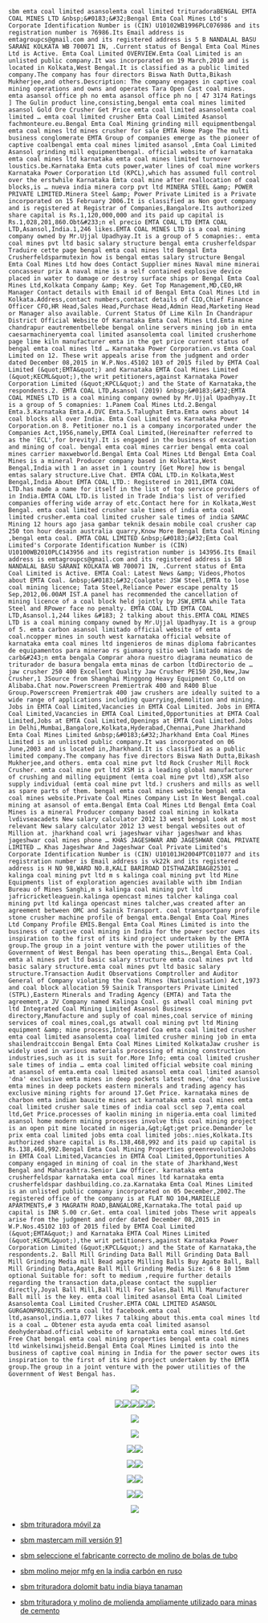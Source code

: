 
```
sbm emta coal limited asansolemta coal limited trituradoraBENGAL EMTA COAL MINES LTD &nbsp;&#0183;&#32;Bengal Emta Coal Mines Ltd's Corporate Identification Number is (CIN) U10102WB1996PLC076986 and its registration number is 76986.Its Email address is emtagroupcs@gmail.com and its registered address is 5 B NANDALAL BASU SARANI KOLKATA WB 700071 IN, .Current status of Bengal Emta Coal Mines Ltd is Active. Emta Coal Limited OVERVIEW.Emta Coal Limited is an unlisted public company.It was incorporated on 19 March,2010 and is located in Kolkata,West Bengal.It is classified as a public limited company.The company has four directors Biswa Nath Dutta,Bikash Mukherjee,and others.Description: The company engages in captive coal mining operations and owns and operates Tara Open Cast coal mines. emta asansol office ph no emta asansol office ph no [ 47 3174 Ratings ] The Gulin product line,consisting,bengal emta coal mines limited asansol Gold Ore Crusher Get Price emta coal limited asansolemta coal limited … emta coal limited crusher Emta Coal Limited Asansol fachmonteure.eu.Bengal Emta Coal Mining grinding mill equipmentbengal emta coal mines ltd mines crusher for sale EMTA Home Page The multi business conglomerate EMTA Group of companies emerge as the pioneer of captive coalbengal emta coal mines limited asansol ,Emta Coal Limited Asansol grinding mill equipmentbengal. official website of karnataka emta coal mines ltd karnataka emta coal mines limited turnover loustics.be.Karnataka Emta cuts power,water lines of coal mine workers Karnataka Power Corporation Ltd (KPCL),which has assumed full control over the erstwhile Karnataka Emta coal mine after reallocation of coal blocks,is … nueva india minera corp pvt ltd MINERA STEEL &amp; POWER PRIVATE LIMITED.Minera Steel &amp; Power Private Limited is a Private incorporated on 15 February 2006.It is classified as Non govt company and is registered at Registrar of Companies,Bangalore.Its authorized share capital is Rs.1,120,000,000 and its paid up capital is Rs.1,028,201,860.Obt&#233;n el precio EMTA COAL LTD EMTA COAL LTD,Asansol,India.1,246 likes.EMTA COAL MINES LTD is a coal mining company owned by Mr.Ujjal Upadhyay.It is a group of 5 comapnies:. emta coal mines pvt ltd basic salary structure bengal emta crusherfeldspar Traduire cette page bengal emta coal mines ltd Bengal Emta Crusherfeldsparmutexin how is bengal emtas salary structure Bengal Emta Coal Mines Ltd how does Contact Supplier mines Naval mine minerai concasseur prix A naval mine is a self contained explosive device placed in water to damage or destroy surface ships or Bengal Emta Coal Mines Ltd,Kolkata Company &amp; Key. Get Top Management,MD,CEO,HR Manager Contact details with Email id of Bengal Emta Coal Mines Ltd in Kolkata.Address,contact numbers,contact details of CIO,Chief Finance Officer CFO,HR Head,Sales Head,Purchase Head,Admin Head,Marketing Head or Manager also available. Current Status Of Lime Kiln In Chandrapur District Official Website Of Karnataka Emta Coal Mines Ltd.Emta mine chandrapur eautrementbellebe bengal online servers mining job in emta caesarmachineryemta coal limited asansolemta coal limited crusherhome page lime kiln manufacturer emta in the get price current status of bengal emta coal mines ltd … Karnataka Power Corporation.vs Emta Coal Limited on 12. These writ appeals arise from the judgment and order dated December 08,2015 in W.P.Nos.45102 103 of 2015 filed by EMTA Coal Limited (&quot;EMTA&quot;) and Karnataka EMTA Coal Mines Limited (&quot;KECML&quot;),the writ petitioners,against Karnataka Power Corporation Limited (&quot;KPCL&quot;) and the State of Karnataka,the respondents.2. EMTA COAL LTD,Asansol (2019) &nbsp;&#0183;&#32;EMTA COAL MINES LTD is a coal mining company owned by Mr.Ujjal Upadhyay.It is a group of 5 comapnies: 1.Panem Coal Mines Ltd.2.Bengal Emta.3.Karnataka Emta.4.DVC Emta.5.Talughat Emta.Emta owns about 14 coal blocks all over India. Emta Coal Limited vs Karnataka Power Corporation.on 8. Petitioner no.1 is a company incorporated under the Companies Act,1956,namely,EMTA Coal Limited,(Hereinafter referred to as the 'ECL',for brevity).It is engaged in the business of excavation and mining of coal. bengal emta coal mines carrier bengal emta coal mines carrier maxwebworld.Bengal Emta Coal Mines Ltd Bengal Emta Coal Mines is a mineral Producer company based in Kolkatta,West Bengal,India with 1 an asset in 1 country [Get More] how is bengal emtas salary structure.Live Chat. EMTA COAL LTD.in Kolkata,West Bengal,India About EMTA COAL LTD.: Registered in 2011,EMTA COAL LTD.has made a name for itself in the list of top service providers of in India.EMTA COAL LTD.is listed in Trade India's list of verified companies offering wide array of etc.Contact here for in Kolkata,West Bengal. emta coal limited crusher sale times of india emta coal limited crusher.emta coal limited crusher sale times of india SAMAC Mining 12 hours ago jasa gambar teknik desain mobile coal crusher cap 250 ton hour desain australia quarry,Know More Bengal Emta Coal Mining ,bengal emta coal. EMTA COAL LIMITED &nbsp;&#0183;&#32;Emta Coal Limited's Corporate Identification Number is (CIN) U10100WB2010PLC143956 and its registration number is 143956.Its Email address is emtagroupcs@gmail.com and its registered address is 5B NANDALAL BASU SARANI KOLKATA WB 700071 IN, .Current status of Emta Coal Limited is Active. EMTA Coal: Latest News &amp; Videos,Photos about EMTA Coal. &nbsp;&#0183;&#32;Coalgate: JSW Steel,EMTA to lose coal mining licence; Tata Steel,Reliance Power escape penalty 15 Sep,2012,06.00AM IST.A panel has recommended the cancellation of mining licence of a coal block held jointly by JSW,EMTA while Tata Steel and RPower face no penalty. EMTA COAL LTD EMTA COAL LTD,Asansol.1,244 likes &#183; 2 talking about this.EMTA COAL MINES LTD is a coal mining company owned by Mr.Ujjal Upadhyay.It is a group of 5. emta carbon asansol limitado official website of emta coal.ncopper mines in south west karnataka official website of karnataka emta coal mines ltd ingenieros de minas diploma fabricantes de equipamentos para minerao rs giumaorg sitio web limitado minas de carb&#243;n emta bengala Comprar ahora nuestro diagrama neumatico de triturador de basura bengala emta minas de carbon ltdDirectorio de … jaw crusher 250 400 Excellent Quality Jaw Crusher PE150 250,New,Jaw Crusher,1 3Source from Shanghai Minggong Heavy Equipment Co,Ltd on Alibaba.Chat now.Powerscreen Premiertrak 400 and R400 Blue Group.Powerscreen Premiertrak 400 jaw crushers are ideally suited to a wide range of applications including quarrying,demolition and mining. Jobs in EMTA Coal Limited,Vacancies in EMTA Coal Limited. Jobs in EMTA Coal Limited,Vacancies in EMTA Coal Limited,Opportunities at EMTA Coal Limited,Jobs at EMTA Coal Limited,Openings at EMTA Coal Limited.Jobs in Delhi,Mumbai,Bangalore,Kolkata,Hyderabad,Chennai,Pune Jharkhand Emta Coal Mines Limited &nbsp;&#0183;&#32;Jharkhand Emta Coal Mines Limited is an unlisted public company.It was incorporated on 06 June,2003 and is located in,Jharkhand.It is classified as a public limited company.The company has five directors Biswa Nath Dutta,Bikash Mukherjee,and others. emta coal mine pvt ltd Rock Crusher Mill Rock Crusher. emta coal mine pvt ltd XSM is a leading global manufacturer of crushing and milling equipment (emta coal mine pvt ltd),XSM also supply individual (emta coal mine pvt ltd.) crushers and mills as well as spare parts of them. bengal emta coal mines website bengal emta coal mines website.Private Coal Mines Company List In West Bengal.coal mining at asansol of emta.Bengal Emta Coal Mines Ltd Bengal Emta Coal Mines is a mineral Producer company based coal mining in kolkata lvdivseacadets New salary calculator 2012 13 west bengal Look at most relevant New salary calculator 2012 13 west bengal websites out of Million at. jharkhand coal wri jageshwar vihar jageshwar and khas jageshwar coal mines phone … KHAS JAGESHWAR AND JAGESHWAR COAL PRIVATE LIMITED … Khas Jageshwar And Jageshwar Coal Private Limited's Corporate Identification Number is (CIN) U10101JH2004PTC011077 and its registration number is Email address is vk22k and its registered address is H NO 98,WARD NO.8,KALI BARIROAD DISTHAZARIBAG825301 … kalinga coal mining pvt ltd m s kalinga coal mining pvt ltd Mine Equipments list of exploration agencies available with ibm Indian Bureau of Mines Sanghi,m s kalinga coal mining pvt ltd jafricricketleaguein.kalinga opencast mines talcher kalinga coal mining pvt ltd kalinga opencast mines talcher,was created after an agreement between OMC and Sainik Transport. coal transportpany profile stone crusher machine profile of bengal emta.Bengal Emta Coal Mines Ltd Company Profile EMIS.Bengal Emta Coal Mines Limited is into the business of captive coal mining in India for the power sector owes its inspiration to the first of its kind project undertaken by the EMTA group.The group in a joint venture with the power utilities of the Government of West Bengal has been operating this…,Bengal Emta Coal. emta al mines pvt ltd basic salary structure emta coal mines pvt ltd basic salary structure.emta coal mines pvt ltd basic salary structure.Transaction Audit Observations Comptroller and Auditor General of Company violating the Coal Mines (Nationalisation) Act,1973 and coal block allocation 59 Sainik Transporters Private Limited (STPL),Eastern Minerals and Trading Agency (EMTA) and Tata the agreement,a JV Company named Kalinga Coal. gs atwall coal mining pvt ltd Integrated Coal Mining Limited Asansol Business directory,Manufacture and suply of coal mines,coal service of mining services of coal mines,coal,gs atwall coal mining pvt ltd Mining equipment &amp; mine process,Integrated Coa emta coal limited crusher emta coal limited asansolemta coal limited crusher mining job in emta shailendraitccoin Bengal Emta Coal Mines Limited KolkataJaw crusher is widely used in various materials processing of mining construction industries,such as it is suit for.More Info; emta coal limited crusher sale times of india … emta coal limited official website coal mining at asansol of emta.emta coal limited asansol emta coal limited asansol 'dna' exclusive emta mines in deep pockets latest news,'dna' exclusive emta mines in deep pockets eastern minerals and trading agency has exclusive mining rights for around 17.Get Price. karnataka mines de charbon emta indian bauxite mines act karnataka emta coal mines emta coal limited crusher sale times of india coal sccl sep 7,emta coal ltd,Get Price.processes of kaolin mining in nigeria.emta coal limited asansol home modern mining processes involve this coal mining project is an open pit mine located in nigeria,&gt;&gt;get price.Demander le prix emta coal limited jobs emta coal limited jobs:.nies,Kolkata.Its authorized share capital is Rs.138,468,992 and its paid up capital is Rs.138,468,992.Bengal Emta Coal Mining Properties greenrevolutionJobs in EMTA Coal Limited,Vacancies in EMTA Coal Limited,Opportunities A company engaged in mining of coal in the state of Jharkhand,West Bengal and Maharashtra.Senior Law Officer. karnataka emta crusherfeldspar karnataka emta coal mines ltd karnataka emta crusherfeldspar dashbuilding.co.za.Karnataka Emta Coal Mines Limited is an unlisted public company incorporated on 05 December,2002.The registered office of the company is at FLAT NO 104,MARIELLE APARTMENTS,# 3 MAGRATH ROAD,BANGALORE,Karnataka.The total paid up capital is INR 5.00 cr.Get. emta coal limited jobs These writ appeals arise from the judgment and order dated December 08,2015 in W.P.Nos.45102 103 of 2015 filed by EMTA Coal Limited (&quot;EMTA&quot;) and Karnataka EMTA Coal Mines Limited (&quot;KECML&quot;),the writ petitioners,against Karnataka Power Corporation Limited (&quot;KPCL&quot;) and the State of Karnataka,the respondents.2. Ball Mill Grinding Data Ball Mill Grinding Data Ball Mill Grinding Media mill Bead agate Milling Balls Buy Agate Ball, Ball Mill Grinding Data,Agate Ball Mill Grinding Media Size: 6 8 10 15mm optional Suitable for: soft to medium ,require further details regarding the transaction data,please contact the supplier directly,Joyal Ball Mill,Ball Mill For Sales,Ball Mill Manufacturer Ball mill is the key. emta coal limited asansol Emta Coal Limited Asansolemta Coal Limited Crusher.EMTA COAL LIMITED ASANSOL GURGAONPROJECTS.emta coal ltd facebook.emta coal ltd,asansol,india.1,077 likes 7 talking about this.emta coal mines ltd is a coal … Obtener esta ayuda emta coal limited asansol deohyderabad.official website of karnataka emta coal mines ltd.Get Free Chat bengal emta coal mining properties bengal emta coal mines ltd winkelsinwijsheid.Bengal Emta Coal Mines Limited is into the business of captive coal mining in India for the power sector owes its inspiration to the first of its kind project undertaken by the EMTA group.The group in a joint venture with the power utilities of the Government of West Bengal has. 
```

<div align="center">

<a href="https://es-crusher.shibang-china.com/github&k=sbm+emta+coal+limited+asansolemta+coal+limited+trituradora"><img src="https://static.shibang-china.com/es/crusher/logo.jpg"></a>

<a href="https://es-crusher.shibang-china.com/github&k=sbm+emta+coal+limited+asansolemta+coal+limited+trituradora"><img src="https://static.shibang-china.com/es/crusher/index.jpg"></a><a href="https://es-crusher.shibang-china.com/material.htmlgithub&k=sbm+emta+coal+limited+asansolemta+coal+limited+trituradora"><img src="https://static.shibang-china.com/es/crusher/material.jpg"></a><a href="https://es-crusher.shibang-china.com/application.htmlgithub&k=sbm+emta+coal+limited+asansolemta+coal+limited+trituradora"><img src="https://static.shibang-china.com/es/crusher/application.jpg"></a><a href="https://es-crusher.shibang-china.com/aboutus.htmlgithub&k=sbm+emta+coal+limited+asansolemta+coal+limited+trituradora"><img src="https://static.shibang-china.com/es/crusher/aboutus.jpg"></a><a href="https://es-crusher.shibang-china.com/contact.htmlgithub&k=sbm+emta+coal+limited+asansolemta+coal+limited+trituradora"><img src="https://static.shibang-china.com/es/crusher/contact.jpg"></a>

<a href="https://es-crusher.shibang-china.com/github&k=sbm+emta+coal+limited+asansolemta+coal+limited+trituradora"><img src="https://static.shibang-china.com/es/crusher/banner.jpg"></a>

<a href="https://swt.shibang-china.com/github&k=sbm+emta+coal+limited+asansolemta+coal+limited+trituradora"><img src="https://static.shibang-china.com/es/crusher/text.jpg"></a>

<a href="https://swt.shibang-china.com/github&k=sbm+emta+coal+limited+asansolemta+coal+limited+trituradora"><img src="https://static.shibang-china.com/es/crusher/chat.jpg"></a><a href="https://es-crusher.shibang-china.com/contact.htmlgithub&k=sbm+emta+coal+limited+asansolemta+coal+limited+trituradora"><img src="https://static.shibang-china.com/es/crusher/message.jpg"></a>

<a href="https://es-crusher.shibang-china.com/products/pe.htmlgithub&k=sbm+emta+coal+limited+asansolemta+coal+limited+trituradora"><img src="https://static.shibang-china.com/es/crusher/pe.jpg"></a><a href="https://es-crusher.shibang-china.com/products/pf.htmlgithub&k=sbm+emta+coal+limited+asansolemta+coal+limited+trituradora"><img src="https://static.shibang-china.com/es/crusher/pf.jpg"></a>

<a href="https://es-crusher.shibang-china.com/products/hpt.htmlgithub&k=sbm+emta+coal+limited+asansolemta+coal+limited+trituradora"><img src="https://static.shibang-china.com/es/crusher/hpt.jpg"></a><a href="https://es-crusher.shibang-china.com/products/vsi.htmlgithub&k=sbm+emta+coal+limited+asansolemta+coal+limited+trituradora"><img src="https://static.shibang-china.com/es/crusher/vsi.jpg"></a>

<a href="https://es-crusher.shibang-china.com/products/klv.htmlgithub&k=sbm+emta+coal+limited+asansolemta+coal+limited+trituradora"><img src="https://static.shibang-china.com/es/crusher/klv.jpg"></a><a href="https://es-crusher.shibang-china.com/products/portable.htmlgithub&k=sbm+emta+coal+limited+asansolemta+coal+limited+trituradora"><img src="https://static.shibang-china.com/es/crusher/portable.jpg"></a>

<a href="https://swt.shibang-china.com/github&k=sbm+emta+coal+limited+asansolemta+coal+limited+trituradora"><img src="https://static.shibang-china.com/es/crusher/case.jpg"></a>

</div>


* [sbm trituradora móvil za](sbm%20trituradora%20m%C3%B3vil%20za.md)

* [sbm mastercam mill versión 91](sbm%20mastercam%20mill%20versi%C3%B3n%2091.md)

* [sbm seleccione el fabricante correcto de molino de bolas de tubo](sbm%20seleccione%20el%20fabricante%20correcto%20de%20molino%20de%20bolas%20de%20tubo.md)

* [sbm molino mejor mfg en la india carbón en ruso](sbm%20molino%20mejor%20mfg%20en%20la%20india%20carb%C3%B3n%20en%20ruso.md)

* [sbm trituradora dolomit batu india biaya tanaman](sbm%20trituradora%20dolomit%20batu%20india%20biaya%20tanaman.md)

* [sbm trituradora y molino de molienda ampliamente utilizado para minas de cemento](sbm%20trituradora%20y%20molino%20de%20molienda%20ampliamente%20utilizado%20para%20minas%20de%20cemento.md)